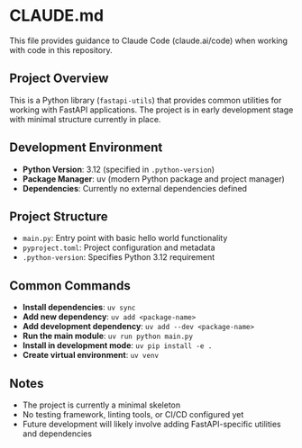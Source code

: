 # CLAUDE.md

This file provides guidance to Claude Code (claude.ai/code) when working with code in this repository.

## Project Overview

This is a Python library (`fastapi-utils`) that provides common utilities for working with FastAPI applications. The project is in early development stage with minimal structure currently in place.

## Development Environment

- **Python Version**: 3.12 (specified in `.python-version`)
- **Package Manager**: uv (modern Python package and project manager)
- **Dependencies**: Currently no external dependencies defined

## Project Structure

- `main.py`: Entry point with basic hello world functionality
- `pyproject.toml`: Project configuration and metadata
- `.python-version`: Specifies Python 3.12 requirement

## Common Commands

- **Install dependencies**: `uv sync`
- **Add new dependency**: `uv add <package-name>`
- **Add development dependency**: `uv add --dev <package-name>`
- **Run the main module**: `uv run python main.py`
- **Install in development mode**: `uv pip install -e .`
- **Create virtual environment**: `uv venv`

## Notes

- The project is currently a minimal skeleton
- No testing framework, linting tools, or CI/CD configured yet
- Future development will likely involve adding FastAPI-specific utilities and dependencies